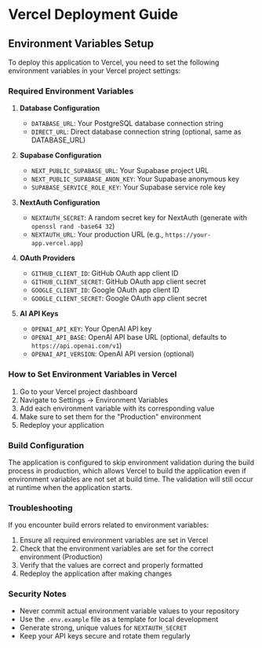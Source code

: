 # Vercel Deployment Guide

## Environment Variables Setup

To deploy this application to Vercel, you need to set the following environment variables in your Vercel project settings:

### Required Environment Variables

1. **Database Configuration**
   - `DATABASE_URL`: Your PostgreSQL database connection string
   - `DIRECT_URL`: Direct database connection string (optional, same as DATABASE_URL)

2. **Supabase Configuration**
   - `NEXT_PUBLIC_SUPABASE_URL`: Your Supabase project URL
   - `NEXT_PUBLIC_SUPABASE_ANON_KEY`: Your Supabase anonymous key
   - `SUPABASE_SERVICE_ROLE_KEY`: Your Supabase service role key

3. **NextAuth Configuration**
   - `NEXTAUTH_SECRET`: A random secret key for NextAuth (generate with `openssl rand -base64 32`)
   - `NEXTAUTH_URL`: Your production URL (e.g., `https://your-app.vercel.app`)

4. **OAuth Providers**
   - `GITHUB_CLIENT_ID`: GitHub OAuth app client ID
   - `GITHUB_CLIENT_SECRET`: GitHub OAuth app client secret
   - `GOOGLE_CLIENT_ID`: Google OAuth app client ID
   - `GOOGLE_CLIENT_SECRET`: Google OAuth app client secret

5. **AI API Keys**
   - `OPENAI_API_KEY`: Your OpenAI API key
   - `OPENAI_API_BASE`: OpenAI API base URL (optional, defaults to `https://api.openai.com/v1`)
   - `OPENAI_API_VERSION`: OpenAI API version (optional)

### How to Set Environment Variables in Vercel

1. Go to your Vercel project dashboard
2. Navigate to Settings → Environment Variables
3. Add each environment variable with its corresponding value
4. Make sure to set them for the "Production" environment
5. Redeploy your application

### Build Configuration

The application is configured to skip environment validation during the build process in production, which allows Vercel to build the application even if environment variables are not set at build time. The validation will still occur at runtime when the application starts.

### Troubleshooting

If you encounter build errors related to environment variables:
1. Ensure all required environment variables are set in Vercel
2. Check that the environment variables are set for the correct environment (Production)
3. Verify that the values are correct and properly formatted
4. Redeploy the application after making changes

### Security Notes

- Never commit actual environment variable values to your repository
- Use the `.env.example` file as a template for local development
- Generate strong, unique values for `NEXTAUTH_SECRET`
- Keep your API keys secure and rotate them regularly
